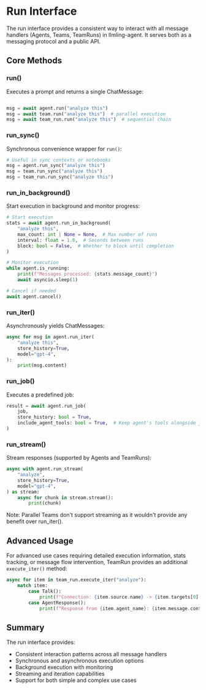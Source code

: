 # Run Interface

The run interface provides a consistent way to interact with all message handlers (Agents, Teams, TeamRuns) in llmling-agent.
It serves both as a messaging protocol and a public API.

## Core Methods

### run()

Executes a prompt and returns a single ChatMessage:

```python

msg = await agent.run("analyze this")
msg = await team.run("analyze this")  # parallel execution
msg = await team_run.run("analyze this")  # sequential chain
```

### run_sync()

Synchronous convenience wrapper for `run()`:

```python
# Useful in sync contexts or notebooks
msg = agent.run_sync("analyze this")
msg = team.run_sync("analyze this")
msg = team_run.run_sync("analyze this")
```

### run_in_background()

Start execution in background and monitor progress:

```python
# Start execution
stats = await agent.run_in_background(
    "analyze this",
    max_count: int | None = None,  # Max number of runs
    interval: float = 1.0,  # Seconds between runs
    block: bool = False,  # Whether to block until completion
)

# Monitor execution
while agent.is_running:
    print(f"Messages processed: {stats.message_count}")
    await asyncio.sleep(1)

# Cancel if needed
await agent.cancel()
```

### run_iter()

Asynchronously yields ChatMessages:

```python
async for msg in agent.run_iter(
    "analyze this",
    store_history=True,
    model="gpt-4",
):
    print(msg.content)
```

### run_job()

Executes a predefined job:

```python
result = await agent.run_job(
    job,
    store_history: bool = True,
    include_agent_tools: bool = True,  # Keep agent's tools alongside job tools
)
```

### run_stream()

Stream responses (supported by Agents and TeamRuns):

```python
async with agent.run_stream(
    "analyze",
    store_history=True,
    model="gpt-4",
) as stream:
    async for chunk in stream.stream():
        print(chunk)
```

Note: Parallel Teams don't support streaming as it wouldn't provide any benefit over run_iter().

## Advanced Usage

For advanced use cases requiring detailed execution information, stats tracking, or message flow intervention,
TeamRun provides an additional `execute_iter()` method:

```python
async for item in team_run.execute_iter("analyze"):
    match item:
        case Talk():
            print(f"Connection: {item.source.name} -> {item.targets[0].name}")
        case AgentResponse():
            print(f"Response from {item.agent_name}: {item.message.content}")
```

## Summary

The run interface provides:

- Consistent interaction patterns across all message handlers
- Synchronous and asynchronous execution options
- Background execution with monitoring
- Streaming and iteration capabilities
- Support for both simple and complex use cases
